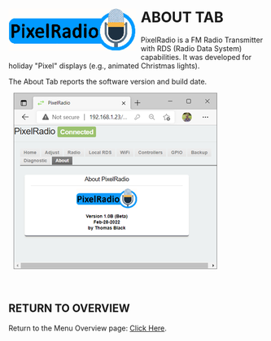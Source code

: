 # <img style="padding-right: 10px; padding-bottom: 5px;" align="left" src="../Images/RadioLogo300.gif" width="250">

# ABOUT TAB

PixelRadio is a FM Radio Transmitter with RDS (Radio Data System) capabilities. It was developed for holiday "Pixel" displays (e.g., animated Christmas lights).

The About Tab reports the software version and build date.



<img style="padding-left: 10px; padding-bottom: 5px;" align="center" src="../Images/aboutTab1_400.png" width="400">

&nbsp;&nbsp;&nbsp;

## RETURN TO OVERVIEW

Return to the Menu Overview page: [Click Here](./Overview.md).
